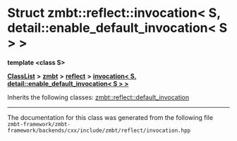 

# Struct zmbt::reflect::invocation&lt; S, detail::enable\_default\_invocation&lt; S &gt; &gt;

**template &lt;class S&gt;**



[**ClassList**](annotated.md) **>** [**zmbt**](namespacezmbt.md) **>** [**reflect**](namespacezmbt_1_1reflect.md) **>** [**invocation&lt; S, detail::enable\_default\_invocation&lt; S &gt; &gt;**](structzmbt_1_1reflect_1_1invocation_3_01S_00_01detail_1_1enable__default__invocation_3_01S_01_4_01_4.md)








Inherits the following classes: [zmbt::reflect::default\_invocation](structzmbt_1_1reflect_1_1default__invocation.md)















































































































------------------------------
The documentation for this class was generated from the following file `zmbt-framework/zmbt-framework/backends/cxx/include/zmbt/reflect/invocation.hpp`

